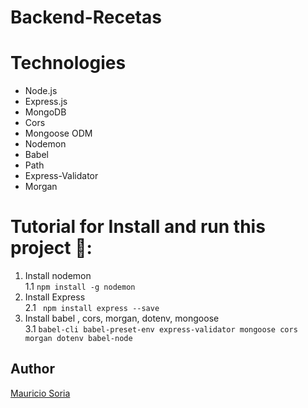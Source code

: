 # Backend-Recetas

# Technologies
- Node.js
- Express.js
- MongoDB
- Cors
- Mongoose ODM
- Nodemon
- Babel
- Path
- Express-Validator
- Morgan
 
# Tutorial for Install and run this project 📓:
1. Install nodemon </br>
1.1 `` npm install -g nodemon `` </br>
2.  Install Express </br>
2.1  `` npm install express --save`` </br>
3.  Install babel , cors, morgan, dotenv, mongoose </br>
3.1 `` babel-cli babel-preset-env express-validator mongoose cors morgan dotenv babel-node `` </br>

## Author
[Mauricio Soria](https://github.com/MauricioSor)
